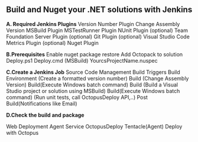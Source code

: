 
## Build and Nuget your .NET solutions with Jenkins ##
 

**A. Required Jenkins Plugins** 
Version Number Plugin
Change Assembly Version
MSBuild Plugin
MSTestRunner Plugin
NUnit Plugin
(optional) Team Foundation Server Plugin
(optional) Git Plugin
(optional) Visual Studio Code Metrics Plugin
(optional) Nuget Plugin

**B.Prerequisites**
Enable nuget package restore
Add Octopack to solution
Deploy.ps1
Deploy.cmd (MSBuild)
YourcsProjectName.nuspec

**C.Create a Jenkins Job** 
Source Code Management
Build Triggers
Build Environment (Create a formatted version number)
Build (Change Assembly Version)
Build(Execute Windows batch command)
Build (Build a Visual Studio project or solution using MSBuild)
Build(Execute Windows batch command) (Run unit tests, call OctopusDeploy API,..)
Post Build(Notifications like Email)

**D.Check the build and package**

Web Deployment Agent Service OctopusDeploy Tentacle(Agent) Deploy with Octopus
